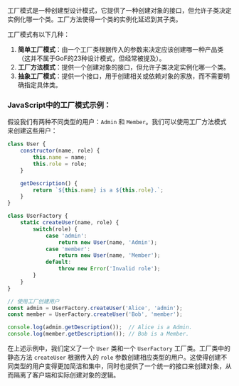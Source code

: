 工厂模式是一种创建型设计模式，它提供了一种创建对象的接口，但允许子类决定实例化哪一个类。工厂方法使得一个类的实例化延迟到其子类。

工厂模式有以下几种：

1. **简单工厂模式**：由一个工厂类根据传入的参数来决定应该创建哪一种产品类（这并不属于GoF的23种设计模式，但经常被提及）。
2. **工厂方法模式**：提供一个创建对象的接口，但允许子类决定实例化哪一个类。
3. **抽象工厂模式**：提供一个接口，用于创建相关或依赖对象的家族，而不需要明确指定具体类。

### JavaScript中的工厂模式示例：

假设我们有两种不同类型的用户：`Admin` 和 `Member`。我们可以使用工厂方法模式来创建这些用户：

```javascript
class User {
    constructor(name, role) {
        this.name = name;
        this.role = role;
    }

    getDescription() {
        return `${this.name} is a ${this.role}.`;
    }
}

class UserFactory {
    static createUser(name, role) {
        switch(role) {
            case 'admin':
                return new User(name, 'Admin');
            case 'member':
                return new User(name, 'Member');
            default:
                throw new Error('Invalid role');
        }
    }
}

// 使用工厂创建用户
const admin = UserFactory.createUser('Alice', 'admin');
const member = UserFactory.createUser('Bob', 'member');

console.log(admin.getDescription());  // Alice is a Admin.
console.log(member.getDescription()); // Bob is a Member.
```

在上述示例中，我们定义了一个 `User` 类和一个 `UserFactory` 工厂类。工厂类中的静态方法 `createUser` 根据传入的 `role` 参数创建相应类型的用户。这使得创建不同类型的用户变得更加简洁和集中，同时也提供了一个统一的接口来创建对象，从而隔离了客户端和实际创建对象的逻辑。